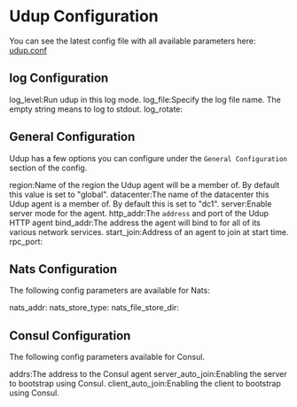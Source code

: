# Udup Configuration

You can see the latest config file with all available parameters here:
[udup.conf](../etc/udup.conf)

## log Configuration

log_level:Run udup in this log mode.
log_file:Specify the log file name. The empty string means to log to stdout.
log_rotate:

## General Configuration

Udup has a few options you can configure under the `General Configuration` section of the config.

region:Name of the region the Udup agent will be a member of. By default this value is set to "global".
datacenter:The name of the datacenter this Udup agent is a member of. By default this is set to "dc1".
server:Enable server mode for the agent.
http_addr:The `address` and port of the Udup HTTP agent
bind_addr:The address the agent will bind to for all of its various network services.
start_join:Address of an agent to join at start time.
rpc_port:

## Nats Configuration

The following config parameters are available for Nats:

nats_addr:
nats_store_type:
nats_file_store_dir:

## Consul Configuration

The following config parameters available for Consul.

addrs:The address to the Consul agent
server_auto_join:Enabling the server to bootstrap using Consul.
client_auto_join:Enabling the client to bootstrap using Consul.